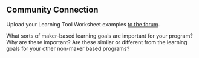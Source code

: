 ## Community Connection

Upload your Learning Tool Worksheet examples [to the forum](https://discourse.p2pu.org/t/session-4-pedagogy/884). 

What sorts of maker-based learning goals are important for your program? Why are these important? Are these similar or different from the learning goals for your other non-maker based programs?
